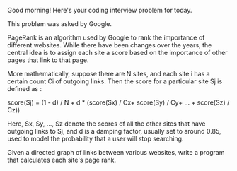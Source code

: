 Good morning! Here's your coding interview problem for today.This problem was asked by Google.PageRank is an algorithm used by Google to rank the importance of differentwebsites. While there have been changes over the years, the central idea is toassign each site a score based on the importance of other pages that link tothat page.More mathematically, suppose there are N sites, and each site i has a certaincount Ci of outgoing links. Then the score for a particular site Sj is definedas :score(Sj) = (1 - d) / N + d * (score(Sx) / Cx+ score(Sy) / Cy+ ... + score(Sz) /Cz))Here, Sx, Sy, ..., Sz denote the scores of all the other sites that haveoutgoing links to Sj, and d is a damping factor, usually set to around 0.85,used to model the probability that a user will stop searching.Given a directed graph of links between various websites, write a program thatcalculates each site's page rank.